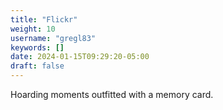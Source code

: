 ```yaml
---
title: "Flickr"
weight: 10
username: "gregl83"
keywords: []
date: 2024-01-15T09:29:20-05:00
draft: false
---
```


Hoarding moments outfitted with a memory card.
